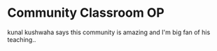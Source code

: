 # Community Classroom OP
kunal kushwaha says this community is amazing and
I'm big fan of his teaching..


